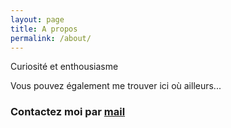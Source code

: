 ```yaml
---
layout: page
title: A propos
permalink: /about/
---
```


Curiosit&eacute; et enthousiasme

Vous pouvez &eacute;galement me trouver ici o&ugrave; ailleurs...

### Contactez moi par [mail](mailto:hello@dfreezed.me)
